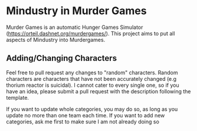 # Mindustry in Murder Games
Murder Games is an automatic Hunger Games Simulator (https://orteil.dashnet.org/murdergames/). This project aims to put all aspects of Mindustry into Murdergames.

## Adding/Changing Characters
Feel free to pull request any changes to "random" characters. Random characters are characters that have not been accurately changed (e.g thorium reactor is suicidal). I cannot cater to every single one, so if you have an idea, please submit a pull request with the description following the template.

If you want to update whole categories, you may do so, as long as you update no more than one team each time. If you want to add new categories, ask me first to make sure I am not already doing so
